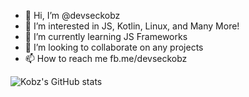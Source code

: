 - 👋 Hi, I’m @devseckobz
- 👀 I’m interested in JS, Kotlin, Linux, and Many More!
- 🌱 I’m currently learning JS Frameworks
- 💞️ I’m looking to collaborate on any projects
- 📫 How to reach me fb.me/devseckobz

<!---
devseckobz/devseckobz is a ✨ special ✨ repository because its `README.md` (this file) appears on your GitHub profile.
You can click the Preview link to take a look at your changes.
--->
![Kobz's GitHub stats](https://github-readme-stats.vercel.app/api?username=devseckobz&show_icons=true&theme=merko)
